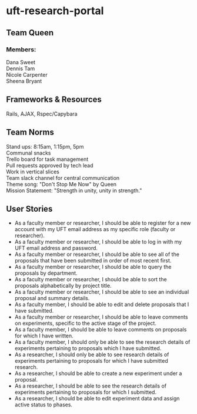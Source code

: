 # uft-research-portal

## Team Queen
### Members:
Dana Sweet   
Dennis Tam   
Nicole Carpenter   
Sheena Bryant   


## Frameworks & Resources

Rails, AJAX, Rspec/Capybara

## Team Norms

Stand ups: 8:15am, 1:15pm, 5pm   
Communal snacks   
Trello board for task management   
Pull requests approved by tech lead   
Work in vertical slices   
Team slack channel for central communication   
Theme song: "Don't Stop Me Now" by Queen   
Mission Statement: "Strength in unity, unity in strength."   


## User Stories
* As a faculty member or researcher, I should be able to register for a new account with my UFT email address as my specific role (faculty or researcher).
* As a faculty member or researcher, I should be able to log in with my UFT email address and password.
* As a faculty member or researcher, I should be able to see all of the proposals that have been submitted in order of most recent first.
* As a faculty member or researcher, I should be able to query the proposals by department.
* As a faculty member or researcher, I should be able to sort the proposals alphabetically by project title.
* As a faculty member or researcher, I should be able to see an individual proposal and summary details.
* As a faculty member, I should be able to edit and delete proposals that I have submitted.
* As a faculty member or researcher, I should be able to leave comments on experiments, specific to the active stage of the project.
* As a faculty member, I should be able to leave comments on proposals for which I have written.
* As a faculty member, I should only be able to see the research details of experiments pertaining to proposals which I have submitted.
* As a researcher, I should only be able to see research details of experiments pertaining to proposals for which I have submitted research.
* As a researcher, I should be able to create a new experiment under a proposal.
* As a researcher, I should be able to see the research details of experiments pertaining to proposals for which I submitted.
* As a researcher, I should be able to edit experiment data and assign active status to phases.
